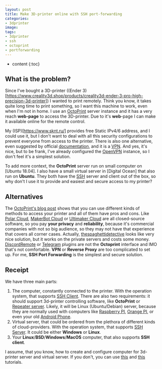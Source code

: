 ```yaml
---
layout: post
title: Make 3D-printer online with SSH port-forwarding
categories:
- 3dprinter
image:
tags:
- 3dprinter
- ssh
- octoprint
- portforwarding
---
```


* content
{:toc}

## What is the problem?

Since I've bought a 3D-printer ((Ender 3)[https://www.creality3d.shop/products/creality3d-ender-3-pro-high-precision-3d-printer]) I wanted to print remotely. Think you know, it takes quite long time to print something, so I want this machine to work, even when I'm not in home.
I use an [OctoPrint](https://github.com/foosel/OctoPrint) server instance and it has a very reach **web-page** to access the 3D-printer. Due to it's **web**-page I can make it available online for the remote control. 

My (ISP)[https://www.sknt.ru/] provides free Static IPv4/6 address, and I could use it, but I don't want to deal with all this security configurations to prevent everyone from access to the printer.
There is also one alternative, even suggested by official [documentation](http://docs.octoprint.org/en/master/features/accesscontrol.html), and it is a [VPN](). And yes, it's nice, but to be frank, I've already configured the [OpenVPN]() instance, so I don't feel it's a simplest solution.

To add more context, the **OctoPrint** server run on small computer on [Ubuntu 18.04]. I also have a small virtual server in [Digital Ocean] that also run on **Ubuntu**. They both have the [SSH](https://en.wikipedia.org/wiki/Secure_Shell) server and client out of the box, so why don't I use it to provide and easiest and secure access to my printer?

## Alternatives

The [OctoPrint's blog post](https://octoprint.org/blog/2018/09/03/safe-remote-access/) shows that you can use different kinds of methods to access your printer and all of them have pros and cons.
Like [Polar Cloud](https://polar3d.com/), [MakerBot Cloud](https://www.makerbot.com/3d-printers/apps/) or [Ultimaker Cloud](https://account.ultimaker.com/app) are all closed-source software, so you pay **your privacy** and **reliability**, because it's commercial companies with not so big audience, so they may not have that experience that covers all corner cases. Actually, [thespaghettidetective](https://plugins.octoprint.org/plugins/thespaghettidetective/) looks like very nice solution, but it works on the private servers and costs some money. [DiscordRemote](https://plugins.octoprint.org/plugins/DiscordRemote/) or [Telegram](https://plugins.octoprint.org/plugins/telegram/) plugins are not the **Octoprint** interface and IMO that's not comfortable. **VPN** or **Reverse Proxy** are too complicated to set up.
For me, **SSH Port Forwarding** is the simplest and secure solution.

## Receipt

We have three main parts:

1. The computer, constantly connected to the printer. With the operation system, that supports [SSH Client](https://en.wikipedia.org/wiki/Comparison_of_SSH_clients#Platform). There are also two requirements: it should support 3d-printer controlling software, like **OctoPrint** or [Repeater server](https://www.repetier-server.com/). Likely, it will be Linux (Ubuntu/Debian) server, because they are normally used with computers like [Raspberry PI](https://www.raspberrypi.org/), [Orange PI](http://www.orangepi.org/), or even your old [Android Phone](https://github.com/foosel/OctoPrint/wiki/Using-an-Android-phone-as-a-webcam).
2. Virtual server, that could be ordered from the plethora of different kinds of cloud-providers. With the operation system, that supports [SSH Server](https://en.wikipedia.org/wiki/Comparison_of_SSH_servers#Platform). It could be either **Windows** or **Linux**.
3. Your **Linux**/**BSD**/**Windows**/**MacOS** computer, that also supports **SSH client**.

I assume, that you know, how to create and configure computer for 3d-printer server and virtual server. If you don't, you can use [this](https://www.digitalocean.com/docs/droplets/how-to/) and [this](https://octoprint.org/download/) tutorials.
